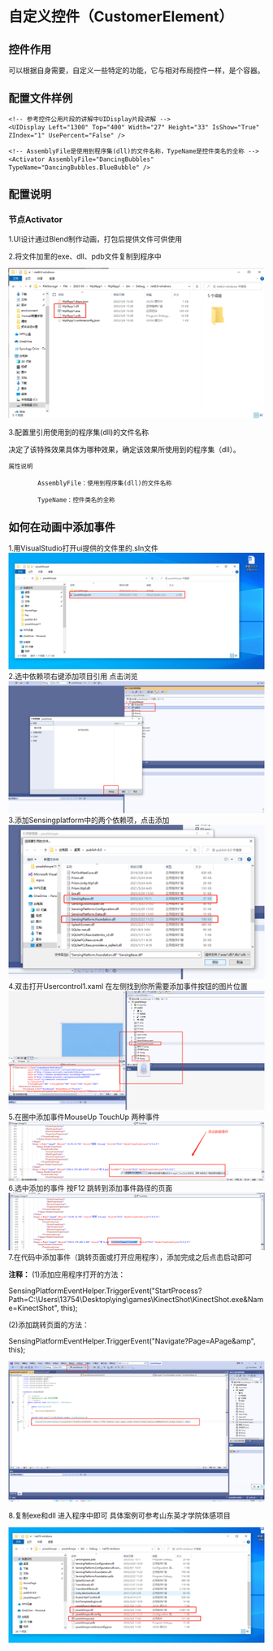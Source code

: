 # 自定义控件（CustomerElement）

## 控件作用

可以根据自身需要，自定义一些特定的功能，它与相对布局控件一样，是个容器。




## 配置文件样例

```
<!-- 参考控件公用片段的讲解中UIDisplay片段讲解 -->
<UIDisplay Left="1300" Top="400" Width="27" Height="33" IsShow="True" ZIndex="1" UsePercent="False" />
```

```
<!-- AssemblyFile是使用到程序集(dll)的文件名称，TypeName是控件类名的全称 -->
<Activator AssemblyFile="DancingBubbles" TypeName="DancingBubbles.BlueBubble" />

```

## 配置说明
### 节点Activator
    
1.UI设计通过Blend制作动画，打包后提供文件可供使用

2.将文件加里的exe、dll、pdb文件复制到程序中

![Placeholder](../images/Custome/1.png)


3.配置里引用使用到的程序集(dll)的文件名称

决定了该特殊效果具体为哪种效果，确定该效果所使用到的程序集（dll）。

    属性说明

			AssemblyFile：使用到程序集(dll)的文件名称

			TypeName：控件类名的全称


## 如何在动画中添加事件
1.用VisualStudio打开ui提供的文件里的.sln文件
![Placeholder](../images/Custome/2.png)
2.选中依赖项右键添加项目引用 点击浏览
![Placeholder](../images/Custome/3.png)
3.添加Sensingplatform中的两个依赖项，点击添加
![Placeholder](../images/Custome/4.png)
4.双击打开Usercontrol1.xaml  在左侧找到你所需要添加事件按钮的图片位置
![Placeholder](../images/Custome/5.png)
5.在圈中添加事件MouseUp  TouchUp  两种事件
![Placeholder](../images/Custome/6.png)
6.选中添加的事件 按F12 跳转到添加事件路径的页面
![Placeholder](../images/Custome/7.png)
7.在代码中添加事件（跳转页面或打开应用程序），添加完成之后点击启动即可

**注释：**
(1)添加应用程序打开的方法：

SensingPlatformEventHelper.TriggerEvent("StartProcess?Path=C:\\Users\\13754\\Desktop\\ying\\games\\KinectShot\\KinectShot.exe&Name=KinectShot", this);

(2)添加跳转页面的方法：

SensingPlatformEventHelper.TriggerEvent("Navigate?Page=APage&amp", this);

![Placeholder](../images/Custome/8.png)

8.复制exe和dll 进入程序中即可 具体案例可参考山东英才学院体感项目 

![Placeholder](../images/Custome/9.png)

